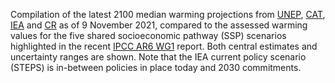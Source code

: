 Compilation of the latest 2100 median warming projections from [UNEP](https://www.unep.org/resources/emissions-gap-report-2021), [CAT](https://climateactiontracker.org/documents/997/CAT_2021-11-09_Briefing_Global-Update_Glasgow2030CredibilityGap.pdf), [IEA](https://www.iea.org/reports/world-energy-outlook-2021/scenario-trajectories-and-temperature-outcomes) and [CR](https://data.climateresource.com.au/ndc/20211109-ClimateResource-1-9C_to2-7C.pdf) as of 9 November 2021, compared to the assessed warming values for the five shared socioeconomic pathway (SSP) scenarios highlighted in the recent [IPCC AR6 WG1](https://www.ipcc.ch/report/ar6/wg1/chapter/summary-for-policymakers/) report. Both central estimates and uncertainty ranges are shown. Note that the IEA current policy scenario (STEPS) is in-between policies in place today and 2030 commitments.

